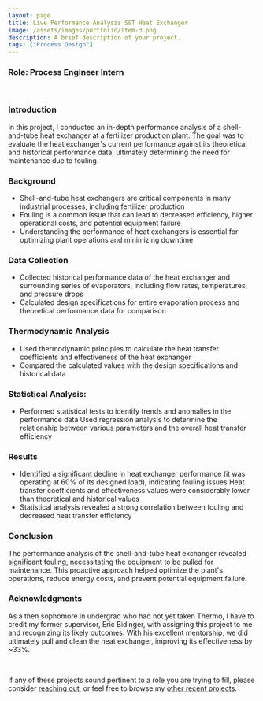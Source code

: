 ```yaml
---
layout: page
title: Live Performance Analysis S&T Heat Exchanger 
image: /assets/images/portfolio/item-3.png
description: A brief description of your project.
tags: ["Process Design"]
---
```


### Role: Process Engineer Intern
<br>

### Introduction

In this project, I conducted an in-depth performance analysis of a shell-and-tube heat exchanger at a fertilizer production plant. The goal was to evaluate the heat exchanger's current performance against its theoretical and historical performance data, ultimately determining the need for maintenance due to fouling.

### Background

- Shell-and-tube heat exchangers are critical components in many industrial processes, including fertilizer production
- Fouling is a common issue that can lead to decreased efficiency, higher operational costs, and potential equipment failure
- Understanding the performance of heat exchangers is essential for optimizing plant operations and minimizing downtime

### Data Collection

- Collected historical performance data of the heat exchanger and surrounding series of evaporators, including flow rates, temperatures, and pressure drops
- Calculated design specifications for entire evaporation process and theoretical performance data for comparison

### Thermodynamic Analysis
- Used thermodynamic principles to calculate the heat transfer coefficients and effectiveness of the heat exchanger
- Compared the calculated values with the design specifications and historical data

### Statistical Analysis:
- Performed statistical tests to identify trends and anomalies in the performance data
Used regression analysis to determine the relationship between various parameters and the overall heat transfer efficiency

### Results

- Identified a significant decline in heat exchanger performance (it was operating at 60% of its designed load), indicating fouling issues
Heat transfer coefficients and effectiveness values were considerably lower than theoretical and historical values
- Statistical analysis revealed a strong correlation between fouling and decreased heat transfer efficiency

### Conclusion

The performance analysis of the shell-and-tube heat exchanger revealed significant fouling, necessitating the equipment to be pulled for maintenance. This proactive approach helped optimize the plant's operations, reduce energy costs, and prevent potential equipment failure.

### Acknowledgments

As a then sophomore in undergrad who had not yet taken Thermo, I have to credit my former supervisor, Eric Bidinger, with assigning this project to me and recognizing its likely outcomes. With his excellent mentorship, we did ultimately pull and clean the heat exchanger, improving its effectiveness by ~33%.

<br>

If any of these projects sound pertinent to a role you are trying to fill, please consider [reaching out](/contact), or feel free to browse my [other recent projects](/portfolio).
